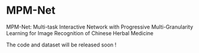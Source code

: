 # MPM-Net
MPM-Net: Multi-task Interactive Network with Progressive Multi-Granularity Learning for Image Recognition of Chinese Herbal Medicine

The code and dataset will be released soon !
